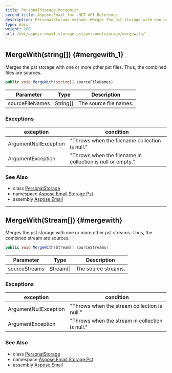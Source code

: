 ```yaml
---
title: PersonalStorage.MergeWith
second_title: Aspose.Email for .NET API Reference
description: PersonalStorage method. Merges the pst storage with one or more other pst files. Thus the combined files are sources
type: docs
weight: 280
url: /net/aspose.email.storage.pst/personalstorage/mergewith/
---
```

## MergeWith(string[]) {#mergewith_1}

Merges the pst storage with one or more other pst files. Thus, the combined files are sources.

```csharp
public void MergeWith(string[] sourceFileNames)
```

| Parameter | Type | Description |
| --- | --- | --- |
| sourceFileNames | String[] | The source file names. |

### Exceptions

| exception | condition |
| --- | --- |
| ArgumentNullException | "Throws when the filename collection is null." |
| ArgumentException | "Throws when the filename in collection is null or empty." |

### See Also

* class [PersonalStorage](../)
* namespace [Aspose.Email.Storage.Pst](../../personalstorage/)
* assembly [Aspose.Email](../../../)

---

## MergeWith(Stream[]) {#mergewith}

Merges the pst storage with one or more other pst streams. Thus, the combined stream are sources.

```csharp
public void MergeWith(Stream[] sourceStreams)
```

| Parameter | Type | Description |
| --- | --- | --- |
| sourceStreams | Stream[] | The source streams. |

### Exceptions

| exception | condition |
| --- | --- |
| ArgumentNullException | "Throws when the stream collection is null." |
| ArgumentException | "Throws when the stream in collection is null." |

### See Also

* class [PersonalStorage](../)
* namespace [Aspose.Email.Storage.Pst](../../personalstorage/)
* assembly [Aspose.Email](../../../)


